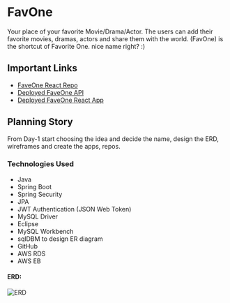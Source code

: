 # FavOne
Your place of your favorite  Movie/Drama/Actor. The users can add their favorite movies, dramas, actors and share them with the world. (FavOne) is the shortcut of Favorite One. nice name right? :)

## Important Links

- [FaveOne React Repo](www.link.com)
- [Deployed FaveOne API](www.link.com)
- [Deployed FaveOne React App](www.link.com)


## Planning Story
From Day-1 start choosing the idea and decide the name, design the ERD, wireframes and create the apps, repos.

### Technologies Used

- Java
- Spring Boot
- Spring Security
- JPA
- JWT Authentication (JSON Web Token)
- MySQL Driver
- Eclipse
- MySQL Workbench
- sqlDBM to design ER diagram
- GitHub
- AWS RDS
- AWS EB

#### ERD:
![ERD](https://i.ibb.co/4RpQn47/Screen-Shot-2021-02-19-at-1-23-54-PM.png)